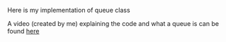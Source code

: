 Here is my implementation of queue class

A video (created by me) explaining the code and what a queue is can be found [here](https://youtu.be/P9k4H5G7OxU)
